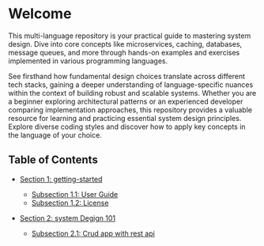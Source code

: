 # Welcome

This multi-language repository is your practical guide to mastering system design. Dive into core concepts like microservices, caching, databases, message queues, and more through hands-on examples and exercises implemented in various programming languages.

See firsthand how fundamental design choices translate across different tech stacks, gaining a deeper understanding of language-specific nuances within the context of building robust and scalable systems. Whether you are a beginner exploring architectural patterns or an experienced developer comparing implementation approaches, this repository provides a valuable resource for learning and practicing essential system design principles. Explore diverse coding styles and discover how to apply key concepts in the language of your choice.

## Table of Contents

* [Section 1: getting-started](./system-desing/getting-started.md)
    * [Subsection 1.1: User Guide](./system-desing/getting-started.md)
    * [Subsection 1.2: License](./LICENSE.md)
  
* [Section 2: system Degign 101](./system-desing/index.md)
    * [Subsection 2.1: Crud app with rest api](./system-desing/crud-app/README.md)

